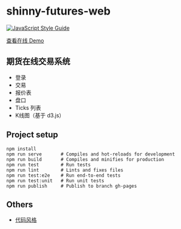 # shinny-futures-web

[![JavaScript Style Guide](https://img.shields.io/badge/code_style-standard-brightgreen.svg)](https://standardjs.com)

[查看在线 Demo](https://github.com/shinnytech/shinnytech.github.io)

## 期货在线交易系统

* 登录
* 交易
* 报价表
* 盘口
* Ticks 列表
* K线图（基于 d3.js）

## Project setup
```
npm install
npm run serve       # Compiles and hot-reloads for development
npm run build       # Compiles and minifies for production
npm run test        # Run tests
npm run lint        # Lints and fixes files
npm run test:e2e    # Run end-to-end tests
npm run test:unit   # Run unit tests
npm run publish     # Publish to branch gh-pages
```

## Others

+ [代码风格](https://github.com/standard/standard/blob/master/docs/README-zhcn.md)

